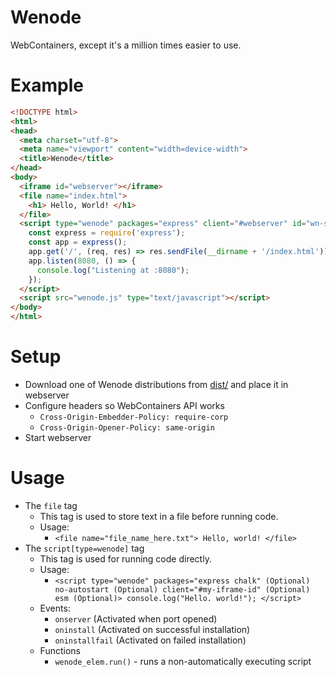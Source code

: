 # Wenode
WebContainers, except it's a million times easier to use.

# Example
```html
<!DOCTYPE html>
<html>
<head>
  <meta charset="utf-8">
  <meta name="viewport" content="width=device-width">
  <title>Wenode</title>
</head>
<body>
  <iframe id="webserver"></iframe>
  <file name="index.html">
    <h1> Hello, World! </h1>
  </file>
  <script type="wenode" packages="express" client="#webserver" id="wn-sc">
    const express = require('express');
    const app = express();
    app.get('/', (req, res) => res.sendFile(__dirname + '/index.html'));
    app.listen(8080, () => {
      console.log("Listening at :8080");
    });
  </script>
  <script src="wenode.js" type="text/javascript"></script>
</body>
</html>
 ```
# Setup
- Download one of Wenode distributions from [dist/](./dist) and place it in webserver
- Configure headers so WebContainers API works
  - `Cross-Origin-Embedder-Policy: require-corp`
  - `Cross-Origin-Opener-Policy: same-origin`
- Start webserver

# Usage
- The `file` tag
  - This tag is used to store text in a file before running code.
  - Usage:
    - `<file name="file_name_here.txt"> Hello, world! </file>`
- The `script[type=wenode]` tag
  - This tag is used for running code directly.
  - Usage:
    - `<script type="wenode" packages="express chalk" (Optional) no-autostart (Optional) client="#my-iframe-id" (Optional) esm (Optional)> console.log("Hello. world!"); </script>`
  - Events:
    - `onserver` (Activated when port opened)
    - `oninstall` (Activated on successful installation)
    - `oninstallfail` (Activated on failed installation) 
  - Functions
    - `wenode_elem.run()` - runs a non-automatically executing script
